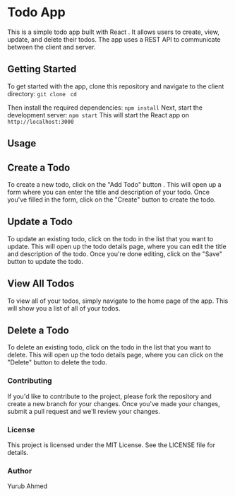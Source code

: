 # Todo App
This is a simple todo app built with React . It allows users to create, view, update, and delete their todos. The app uses a REST API to communicate between the client and server.

## Getting Started
To get started with the app, clone this repository and navigate to the client directory:
`git clone `
`cd `

Then install the required dependencies:
    `npm install`
Next, start the development server:
    `npm start`
This will start the React app on `http://localhost:3000`

## Usage
## Create a Todo
To create a new todo, click on the "Add Todo" button . This will open up a form where you can enter the title and description of your todo. Once you've filled in the form, click on the "Create" button to create the todo.

## Update a Todo
To update an existing todo, click on the todo in the list that you want to update. This will open up the todo details page, where you can edit the title and description of the todo. Once you're done editing, click on the "Save" button to update the todo.

## View All Todos
To view all of your todos, simply navigate to the home page of the app. This will show you a list of all of your todos.

## Delete a Todo
To delete an existing todo, click on the todo in the list that you want to delete. This will open up the todo details page, where you can click on the "Delete" button to delete the todo.

### Contributing
If you'd like to contribute to the project, please fork the repository and create a new branch for your changes. Once you've made your changes, submit a pull request and we'll review your changes.

### License
This project is licensed under the MIT License. See the LICENSE file for details.

### Author
Yurub Ahmed




